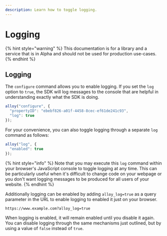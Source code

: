 ```yaml
---
description: Learn how to toggle logging.
---
```


# Logging

{% hint style="warning" %}
This documentation is for a library and a service that is in Alpha and should not be used for production use-cases.
{% endhint %}

## Logging

The `configure` command allows you to enable logging. If you set the `log` option to `true`, the SDK will log messages to the console that are helpful in understanding exactly what the SDK is doing.

```javascript
alloy("configure", {
  "propertyID": "ebebf826-a01f-4458-8cec-ef61de241c93",
  "log": true
});
```

For your convenience, you can also toggle logging through a separate `log` command as follows:

```javascript
alloy("log", {
  "enabled": true
});
```

{% hint style="info" %}
Note that you may execute this `log` command within your browser's JavaScript console to toggle logging at any time. This can be particularly useful when it's difficult to change code on your webpage or you don't want logging messages to be produced for all users of your website.
{% endhint %}

Additionally logging can be enabled by adding `alloy_log=true` as a query parameter in the URL to enable logging to enabled it just on your browser.

```http
https://www.example.com?alloy_log=true
```

When logging is enabled, it will remain enabled until you disable it again. You can disable logging through the same mechanisms just outlined, but by using a value of `false` instead of `true`.

